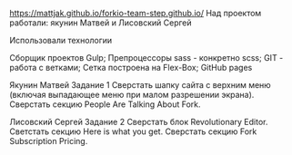 
https://mattjak.github.io/forkio-team-step.github.io/
Над проектом работали: якунин Матвей и Лисовский Сергей


Использовали технологии

Сборщик проектов Gulp;
Препроцессоры sass - конкретно scss;
GIT - работа с ветками;
Сетка построена на Flex-Box;
GitHub pages

Якунин Матвей
Задание 1 Сверстать шапку сайта с верхним меню (включая выпадающее меню при малом разрешении экрана). Сверстать секцию People Are Talking About Fork.

Лисовский Сергей
Задание 2 Сверстать блок Revolutionary Editor. Светстать секцию Here is what you get. Сверстать секцию Fork Subscription Pricing.
